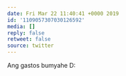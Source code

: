 ```yaml
---
date: Fri Mar 22 11:40:41 +0000 2019
id: '1109057307030126592'
media: []
reply: false
retweet: false
source: twitter
---
```


Ang gastos bumyahe D: